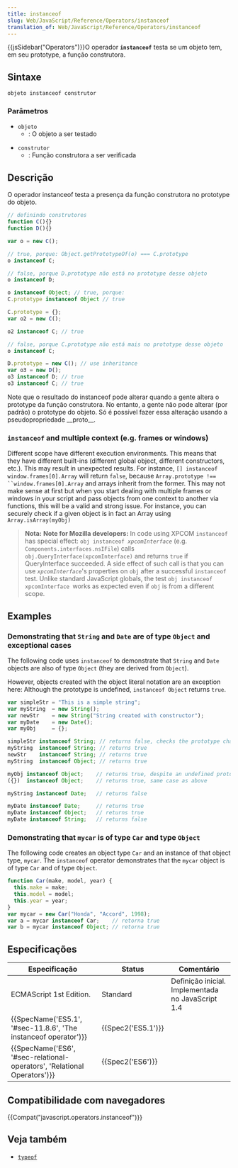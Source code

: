 ```yaml
---
title: instanceof
slug: Web/JavaScript/Reference/Operators/instanceof
translation_of: Web/JavaScript/Reference/Operators/instanceof
---
```

{{jsSidebar("Operators")}}O operador **`instanceof`** testa se um objeto tem, em seu prototype, a função construtora.

## Sintaxe

```
objeto instanceof construtor
```

### Parâmetros

- `objeto`
  - : O objeto a ser testado

<!---->

- `construtor`
  - : Função construtora a ser verificada

## Descrição

O operador instanceof testa a presença da função construtora no prototype do objeto.

```js
// definindo construtores
function C(){}
function D(){}

var o = new C();

// true, porque: Object.getPrototypeOf(o) === C.prototype
o instanceof C;

// false, porque D.prototype não está no prototype desse objeto
o instanceof D;

o instanceof Object; // true, porque:
C.prototype instanceof Object // true

C.prototype = {};
var o2 = new C();

o2 instanceof C; // true

// false, porque C.prototype não está mais no prototype desse objeto
o instanceof C;

D.prototype = new C(); // use inheritance
var o3 = new D();
o3 instanceof D; // true
o3 instanceof C; // true
```

Note que o resultado do instanceof pode alterar quando a gente altera o prototype da função construtora. No entanto, a gente não pode alterar (por padrão) o prototype do objeto. Só é possível fazer essa alteração usando a pseudopropriedade \_\_proto\_\_.

### `instanceof` and multiple context (e.g. frames or windows)

Different scope have different execution environments. This means that they have different built-ins (different global object, different constructors, etc.). This may result in unexpected results. For instance, `[] instanceof window.frames[0].Array` will return `false`, because ` Array.prototype !== ``window.frames[0].Array ` and arrays inherit from the former. This may not make sense at first but when you start dealing with multiple frames or windows in your script and pass objects from one context to another via functions, this will be a valid and strong issue. For instance, you can securely check if a given object is in fact an Array using `Array.isArray(myObj)`

> **Nota:** **Note for Mozilla developers:**
> In code using XPCOM `instanceof` has special effect: `obj instanceof `_`xpcomInterface`_ (e.g. `Components.interfaces.nsIFile`) calls `obj.QueryInterface(xpcomInterface)` and returns `true` if QueryInterface succeeded. A side effect of such call is that you can use _`xpcomInterface`_'s properties on `obj` after a successful `instanceof` test. Unlike standard JavaScript globals, the test `obj instanceof xpcomInterface `works as expected even if `obj` is from a different scope.

## Examples

### Demonstrating that `String` and `Date` are of type `Object` and exceptional cases

The following code uses `instanceof` to demonstrate that `String` and `Date` objects are also of type `Object` (they are derived from `Object`).

However, objects created with the object literal notation are an exception here: Although the prototype is undefined, `instanceof Object` returns `true`.

```js
var simpleStr = "This is a simple string";
var myString  = new String();
var newStr    = new String("String created with constructor");
var myDate    = new Date();
var myObj     = {};

simpleStr instanceof String; // returns false, checks the prototype chain, finds undefined
myString  instanceof String; // returns true
newStr    instanceof String; // returns true
myString  instanceof Object; // returns true

myObj instanceof Object;    // returns true, despite an undefined prototype
({})  instanceof Object;    // returns true, same case as above

myString instanceof Date;   // returns false

myDate instanceof Date;     // returns true
myDate instanceof Object;   // returns true
myDate instanceof String;   // returns false
```

### Demonstrating that `mycar` is of type `Car` and type `Object`

The following code creates an object type `Car` and an instance of that object type, `mycar`. The `instanceof` operator demonstrates that the `mycar` object is of type `Car` and of type `Object`.

```js
function Car(make, model, year) {
  this.make = make;
  this.model = model;
  this.year = year;
}
var mycar = new Car("Honda", "Accord", 1998);
var a = mycar instanceof Car;    // retorna true
var b = mycar instanceof Object; // retorna true
```

## Especificações

| Especificação                                                                                    | Status                   | Comentário                                        |
| ------------------------------------------------------------------------------------------------ | ------------------------ | ------------------------------------------------- |
| ECMAScript 1st Edition.                                                                          | Standard                 | Definição inicial. Implementada no JavaScript 1.4 |
| {{SpecName('ES5.1', '#sec-11.8.6', 'The instanceof operator')}}             | {{Spec2('ES5.1')}} |                                                   |
| {{SpecName('ES6', '#sec-relational-operators', 'Relational Operators')}} | {{Spec2('ES6')}}     |                                                   |

## Compatibilidade com navegadores

{{Compat("javascript.operators.instanceof")}}

## Veja também

- [`typeof`](/en-US/docs/Web/JavaScript/Reference/Operators/typeof "/en-US/docs/JavaScript/Reference/Operators/typeof")
